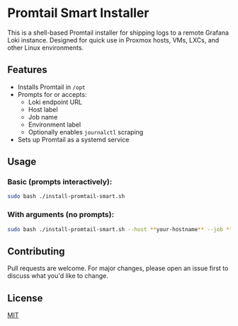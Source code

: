 # Promtail Smart Installer

This is a shell-based Promtail installer for shipping logs to a remote Grafana Loki instance. Designed for quick use in Proxmox hosts, VMs, LXCs, and other Linux environments.

## Features
- Installs Promtail in `/opt`
- Prompts for or accepts:
  - Loki endpoint URL
  - Host label
  - Job name
  - Environment label
  - Optionally enables `journalctl` scraping
- Sets up Promtail as a systemd service

## Usage

### Basic (prompts interactively):
```bash
sudo bash ./install-promtail-smart.sh
```

### With arguments (no prompts):

```bash
sudo bash ./install-promtail-smart.sh --host **your-hostname** --job **your-job-name** --env **your-environment** --loki-url http://**your-loki-ip**:3100 --journal

```

## Contributing

Pull requests are welcome. For major changes, please open an issue first to discuss what you'd like to change.

## License

[MIT](LICENSE)
